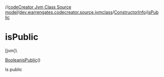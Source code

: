 //[codeCreator Jvm Class Source model](../../../index.md)/[dev.warrengates.codecreator.source.jvmclass](../index.md)/[ConstructorInfo](index.md)/[isPublic](is-public.md)

# isPublic

[jvm]\

[Boolean](https://docs.oracle.com/javase/8/docs/api/java/lang/Boolean.html)[isPublic](is-public.md)()

Is public
